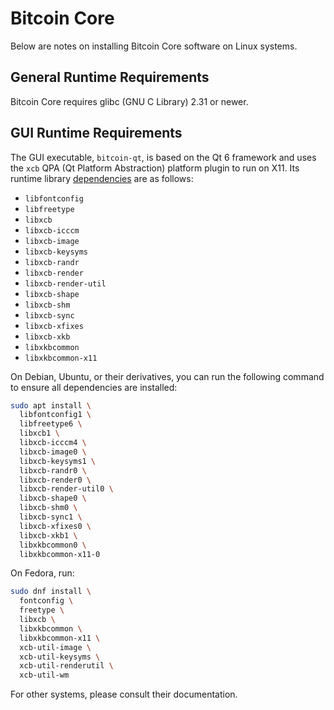 Bitcoin Core
=============

Below are notes on installing Bitcoin Core software on Linux systems.

General Runtime Requirements
----------------------------

Bitcoin Core requires glibc (GNU C Library) 2.31 or newer.

GUI Runtime Requirements
------------------------

The GUI executable, `bitcoin-qt`, is based on the Qt 6 framework and uses the `xcb` QPA (Qt Platform Abstraction) platform plugin
to run on X11. Its runtime library [dependencies](https://doc.qt.io/archives/qt-6.7/linux-requirements.html) are as follows:
- `libfontconfig`
- `libfreetype`
- `libxcb`
- `libxcb-icccm`
- `libxcb-image`
- `libxcb-keysyms`
- `libxcb-randr`
- `libxcb-render`
- `libxcb-render-util`
- `libxcb-shape`
- `libxcb-shm`
- `libxcb-sync`
- `libxcb-xfixes`
- `libxcb-xkb`
- `libxkbcommon`
- `libxkbcommon-x11`

On Debian, Ubuntu, or their derivatives, you can run the following command to ensure all dependencies are installed:
```sh
sudo apt install \
  libfontconfig1 \
  libfreetype6 \
  libxcb1 \
  libxcb-icccm4 \
  libxcb-image0 \
  libxcb-keysyms1 \
  libxcb-randr0 \
  libxcb-render0 \
  libxcb-render-util0 \
  libxcb-shape0 \
  libxcb-shm0 \
  libxcb-sync1 \
  libxcb-xfixes0 \
  libxcb-xkb1 \
  libxkbcommon0 \
  libxkbcommon-x11-0
```

On Fedora, run:
```sh
sudo dnf install \
  fontconfig \
  freetype \
  libxcb \
  libxkbcommon \
  libxkbcommon-x11 \
  xcb-util-image \
  xcb-util-keysyms \
  xcb-util-renderutil \
  xcb-util-wm
```

For other systems, please consult their documentation.
